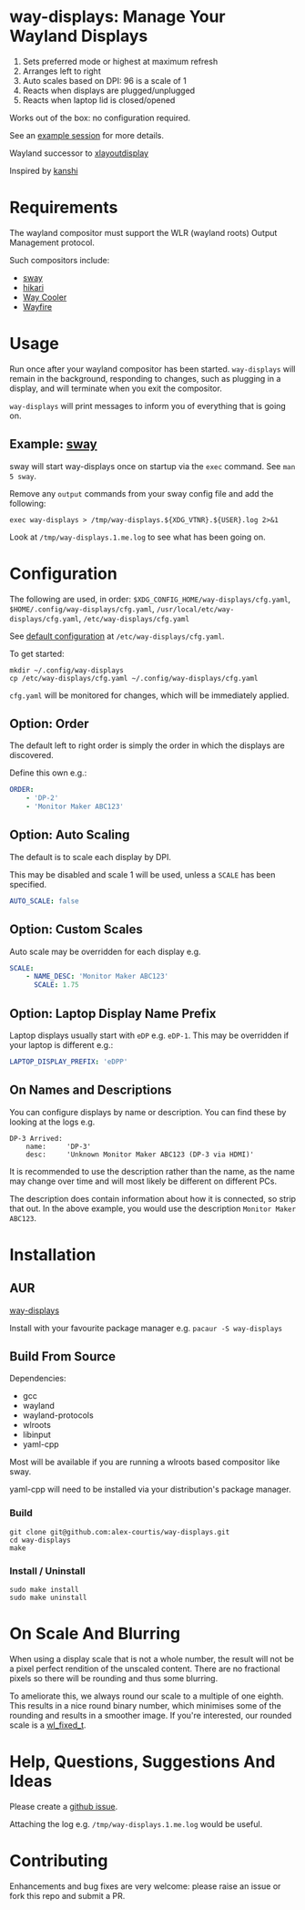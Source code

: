 # way-displays: Manage Your Wayland Displays

1. Sets preferred mode or highest at maximum refresh
1. Arranges left to right
1. Auto scales based on DPI: 96 is a scale of 1
1. Reacts when displays are plugged/unplugged
1. Reacts when laptop lid is closed/opened

Works out of the box: no configuration required.

See an [example session](doc/example-session.md) for more details.

Wayland successor to [xlayoutdisplay](https://github.com/alex-courtis/xlayoutdisplay)

Inspired by [kanshi](https://sr.ht/~emersion/kanshi/)

# Requirements

The wayland compositor must support the WLR (wayland roots) Output Management protocol.

Such compositors include:
* [sway](https://swaywm.org/)
* [hikari](https://hikari.acmelabs.space)
* [Way Cooler](http://way-cooler.org/)
* [Wayfire](https://github.com/WayfireWM/wayfire)

# Usage

Run once after your wayland compositor has been started. `way-displays` will remain in the background, responding to changes, such as plugging in a display, and will terminate when you exit the compositor.

`way-displays` will print messages to inform you of everything that is going on.

## Example: [sway](https://swaywm.org/)

sway will start way-displays once on startup via the `exec` command. See `man 5 sway`.

Remove any `output` commands from your sway config file and add the following:
```
exec way-displays > /tmp/way-displays.${XDG_VTNR}.${USER}.log 2>&1
```

Look at `/tmp/way-displays.1.me.log` to see what has been going on.

# Configuration

The following are used, in order: `$XDG_CONFIG_HOME/way-displays/cfg.yaml`, `$HOME/.config/way-displays/cfg.yaml`, `/usr/local/etc/way-displays/cfg.yaml`, `/etc/way-displays/cfg.yaml`

See [default configuration](cfg.yaml) at `/etc/way-displays/cfg.yaml`.

To get started:
```
mkdir ~/.config/way-displays
cp /etc/way-displays/cfg.yaml ~/.config/way-displays/cfg.yaml
```

`cfg.yaml` will be monitored for changes, which will be immediately applied.

## Option: Order

The default left to right order is simply the order in which the displays are discovered.

Define this own e.g.:
```yaml
ORDER:
    - 'DP-2'
    - 'Monitor Maker ABC123'
```

## Option: Auto Scaling

The default is to scale each display by DPI.

This may be disabled and scale 1 will be used, unless a `SCALE` has been specified.

```yaml
AUTO_SCALE: false
```

## Option: Custom Scales

Auto scale may be overridden for each display e.g.
```yaml
SCALE:
    - NAME_DESC: 'Monitor Maker ABC123'
      SCALE: 1.75
```

## Option: Laptop Display Name Prefix

Laptop displays usually start with `eDP` e.g. `eDP-1`. This may be overridden if your laptop is different e.g.:
```yaml
LAPTOP_DISPLAY_PREFIX: 'eDPP'
```

## On Names and Descriptions

You can configure displays by name or description. You can find these by looking at the logs e.g.
```
DP-3 Arrived:
    name:     'DP-3'
    desc:     'Unknown Monitor Maker ABC123 (DP-3 via HDMI)'
```

It is recommended to use the description rather than the name, as the name may change over time and will most likely be different on different PCs.

The description does contain information about how it is connected, so strip that out. In the above example, you would use the description `Monitor Maker ABC123`.

# Installation

## AUR

[way-displays](https://aur.archlinux.org/packages/way-displays/)

Install with your favourite package manager e.g. `pacaur -S way-displays`

## Build From Source

Dependencies:
* gcc
* wayland
* wayland-protocols
* wlroots
* libinput
* yaml-cpp

Most will be available if you are running a wlroots based compositor like sway.

yaml-cpp will need to be installed via your distribution's package manager.

### Build

```
git clone git@github.com:alex-courtis/way-displays.git
cd way-displays
make
```

### Install / Uninstall

```
sudo make install
sudo make uninstall
```

# On Scale And Blurring

When using a display scale that is not a whole number, the result will not be a pixel perfect rendition of the unscaled content. There are no fractional pixels so there will be rounding and thus some blurring.

To ameliorate this, we always round our scale to a multiple of one eighth. This results in a nice round binary number, which minimises some of the rounding and results in a smoother image. If you're interested, our rounded scale is a [wl_fixed_t](https://wayland.freedesktop.org/docs/html/apb.html).

# Help, Questions, Suggestions And Ideas

Please create a [github issue](https://github.com/alex-courtis/way-displays/issues).

Attaching the log e.g. `/tmp/way-displays.1.me.log` would be useful.

# Contributing

Enhancements and bug fixes are very welcome: please raise an issue or fork this repo and submit a PR.

